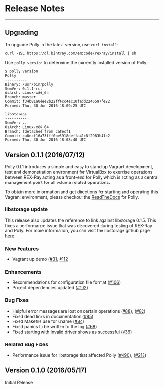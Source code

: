 # Release Notes

---

## Upgrading

To upgrade Polly to the latest version, use `curl install`:

    curl -sSL https://dl.bintray.com/emccode/rexray/install | sh

Use `polly version` to determine the currently installed version of Polly:

    $ polly version
    Polly
    ----------
    Binary: /usr/bin/polly
    SemVer: 0.1.1-rc1
    OsArch: Linux-x86_64
    Branch: master
    Commit: f34b81a0dee2b22ff6cc4ec10fadd2246597fe22
    Formed: Thu, 30 Jun 2016 18:09:25 UTC

    libStorage
    ----------
    SemVer: ..
    OsArch: Linux-x86_64
    Branch: (detached from ca8ecf1
    Commit: ca8ecf16a73fff0be5918deffa42c8f2983b41c2
    Formed: Thu, 30 Jun 2016 18:08:40 UTC

## Version 0.1.1 (2016/07/12)
Polly 0.1.1 introduces a simple and easy to stand up Vagrant development, test
and demonstration environment for VirtualBox to exercise operations between REX-Ray
acting as a front-end for Polly which is acting as a central management point for
all volume related operations.

To obtain more information and get directions for starting and operating this
Vagrant environment, please checkout the
[ReadTheDocs](http://polly-scheduler.readthedocs.io/en/latest/) for Polly.

### libstorage update
This release also updates the reference to link against libstorage 0.1.5. This fixes a performance issue that was discovered during testing of REX-Ray and Polly. For more information, you can visit the libstorage github page [here](https://github.com/emccode/libstorage).

### New Features
* Vagrant up demo ([#31](https://github.com/emccode/polly/issues/31), [#112](https://github.com/emccode/polly/issues/112)

### Enhancements
* Recommendations for configuration file format ([#106](https://github.com/emccode/polly/issues/106))
* Project dependencies updated ([#102](https://github.com/emccode/polly/issues/102))

### Bug Fixes
* Helpful error messages are lost on certain operations ([#88](https://github.com/emccode/polly/issues/88)),
([#82](https://github.com/emccode/polly/issues/82))
* Fixed dead links in documentation ([#85](https://github.com/emccode/polly/issues/85))
* Fixed Makefile use for uname ([#84](https://github.com/emccode/polly/issues/84))
* Fixed panics to be written to the log ([#68](https://github.com/emccode/polly/issues/68))
* Fixed starting with invalid driver shows as successful ([#36](https://github.com/emccode/polly/issues/36))

### Related Bug Fixes
* Performance issue for libstorage that affected Polly ([#490](https://github.com/emccode/rexray/issues/490)), ([#218](https://github.com/emccode/libstorage/pull/218))

## Version 0.1.0 (2016/05/17)

Initial Release

